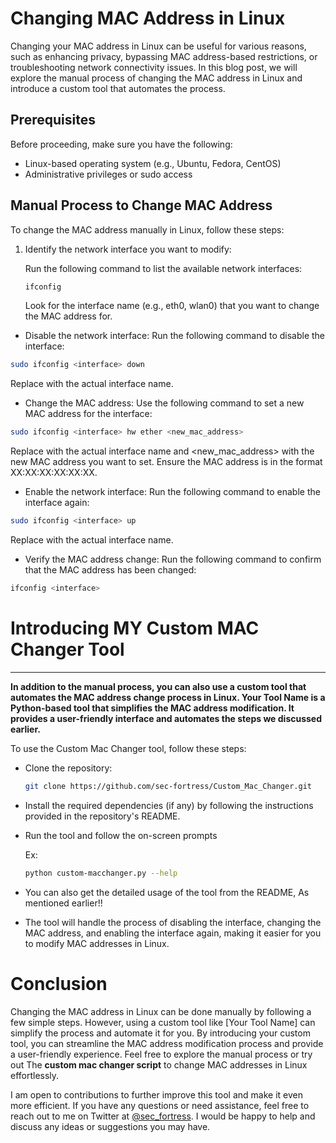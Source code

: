 # Changing MAC Address in Linux

Changing your MAC address in Linux can be useful for various reasons, such as enhancing privacy, bypassing MAC address-based restrictions, or troubleshooting network connectivity issues. In this blog post, we will explore the manual process of changing the MAC address in Linux and introduce a custom tool that automates the process.

## Prerequisites

Before proceeding, make sure you have the following:

- Linux-based operating system (e.g., Ubuntu, Fedora, CentOS)
- Administrative privileges or sudo access

## Manual Process to Change MAC Address

To change the MAC address manually in Linux, follow these steps:

1. Identify the network interface you want to modify:

   Run the following command to list the available network interfaces:

   ```bash
   ifconfig
   ```
   
   Look for the interface name (e.g., eth0, wlan0) that you want to change the MAC address for.

- Disable the network interface:
Run the following command to disable the interface:

```bash
sudo ifconfig <interface> down
```
Replace <interface> with the actual interface name.

- Change the MAC address:
Use the following command to set a new MAC address for the interface:

```bash
sudo ifconfig <interface> hw ether <new_mac_address>
```
Replace <interface> with the actual interface name and <new_mac_address> with the new MAC address you want to set. Ensure the MAC address is in the format XX:XX:XX:XX:XX:XX.

- Enable the network interface:
Run the following command to enable the interface again:

```bash
sudo ifconfig <interface> up
```
Replace <interface> with the actual interface name.

- Verify the MAC address change:
Run the following command to confirm that the MAC address has been changed:

```bash
ifconfig <interface>
```

# Introducing MY Custom MAC Changer Tool
---
**In addition to the manual process, you can also use a custom tool that automates the MAC address change process in Linux. Your Tool Name is a Python-based tool that simplifies the MAC address modification. It provides a user-friendly interface and automates the steps we discussed earlier.**

To use the Custom Mac Changer tool, follow these steps:

- Clone the repository:
  ```bash
  git clone https://github.com/sec-fortress/Custom_Mac_Changer.git
  ```
- Install the required dependencies (if any) by following the instructions provided in the repository's README.

- Run the tool and follow the on-screen prompts
  
  Ex:
  ```bash
  python custom-macchanger.py --help
  ```
- You can also get the detailed usage of the tool from the README, As mentioned earlier!!

- The tool will handle the process of disabling the interface, changing the MAC address, and enabling the interface again, making it easier for you to modify MAC addresses in Linux.

# Conclusion

Changing the MAC address in Linux can be done manually by following a few simple steps. However, using a custom tool like [Your Tool Name] can simplify the process and automate it for you. By introducing your custom tool, you can streamline the MAC address modification process and provide a user-friendly experience.
Feel free to explore the manual process or try out The **custom mac changer script** to change MAC addresses in Linux effortlessly.

I am open to contributions to further improve this tool and make it even more efficient. If you have any questions or need assistance, feel free to reach out to me on Twitter at [@sec_fortress]([https://twitter.com/your-twitter-handle](https://twitter.com/Sec_fortress)). I would be happy to help and discuss any ideas or suggestions you may have.

